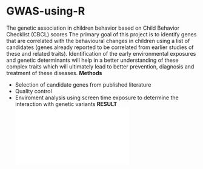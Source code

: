 # GWAS-using-R
The genetic association in children behavior based on Child Behavior Checklist (CBCL) scores
The primary goal of this project is to identify genes that are correlated with the behavioural changes in children using a list of candidates (genes already reported to be correlated from earlier studies of these and related traits). Identification of the early environmental exposures and genetic determinants will help in a better understanding of these complex traits which will ultimately lead to better prevention, diagnosis and treatment of these diseases. 
**Methods**
- Selection of candidate genes from published literature
- Quality control
- Enviroment analysis using screen time exposure to determine the interaction with genetic variants
**RESULT**
![result](/result_screen_time.pdf)
